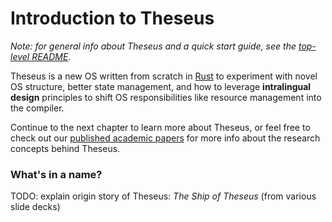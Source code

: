 # Introduction to Theseus

*Note: for general info about Theseus and a quick start guide, see the [top-level README](https://github.com/theseus-os/Theseus#readme).*


Theseus is a new OS written from scratch in [Rust](https://www.rust-lang.org/) to experiment with novel OS structure, better state management, and how to leverage **intralingual design** principles to shift OS responsibilities like resource management into the compiler.

Continue to the next chapter to learn more about Theseus, or feel free to check out our [published academic papers](http://kevinaboos.web.rice.edu/publications.html) for more info about the research concepts behind Theseus.


### What's in a name? 

TODO: explain origin story of Theseus: *The Ship of Theseus* (from various slide decks)